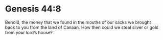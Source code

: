 # Genesis 44:8

Behold, the money that we found in the mouths of our sacks we brought back to you from the land of Canaan. How then could we steal silver or gold from your lord’s house?
